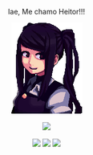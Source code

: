 <div align="center">
   <p>Iae, Me chamo Heitor!!!</p>
</div>
<div align="center">
  <img src="Jill.png" alt="Jill">
</div>
    
<p align="center">
  <img src="https://github-profile-trophy.vercel.app/?username=Keniche46&theme=dracula&row=2&no-bg=true&column=3&margin-w=15&margin-h=15" />
</p>
<div align="center">

   ![](https://github-readme-stats.vercel.app/api/top-langs/?username=Keniche46&theme=dracula&row_border=false&include_all_commits=false&count_private=false&layout=compact)
   ![](https://github-readme-stats.vercel.app/api?username=Keniche46&theme=dracula&row_border=false&include_all_commits=false&count_private=false)
   ![](https://github-readme-streak-stats.herokuapp.com/?user=Keniche46&theme=dracula&row_border=false)<br/>
</div>
